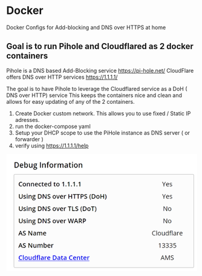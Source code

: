 # Docker
Docker Configs for Add-blocking and DNS over HTTPS at home

## Goal is to run Pihole and Cloudflared as 2 docker containers


Pihole is a DNS based Add-Blocking service https://pi-hole.net/ 
CloudFlare offers DNS over HTTP services https://1.1.1.1/

The goal is to have Pihole to leverage the Cloudflared service as a DoH ( DNS over HTTP) service 
This keeps the containers nice and clean and allows for easy updating of any of the 2 containers.

1. Create Docker custom network. This allows you to use fixed / Static IP adresses.
2. run the docker-compose yaml
3. Setup your DHCP scope to use the PiHole instance as DNS server ( or forwarder )
4. verify using https://1.1.1.1/help

![Screenshot](https://github.com/verboompj/Docker/blob/master/Pictures/1.1.1.1.PNG)


